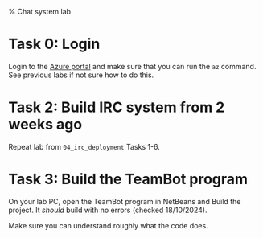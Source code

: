 % Chat system lab


# Task 0: Login

Login to the [Azure portal](https://portal.azure.com/) and make sure that you can run the `az` command.
See previous labs if not sure how to do this.


# Task 2: Build IRC system from 2 weeks ago

Repeat lab from `04_irc_deployment` Tasks 1-6.


# Task 3: Build the TeamBot program

On your lab PC, open the TeamBot program in NetBeans and Build the project.
It *should* build with no errors (checked 18/10/2024).

Make sure you can understand roughly what the code does.


